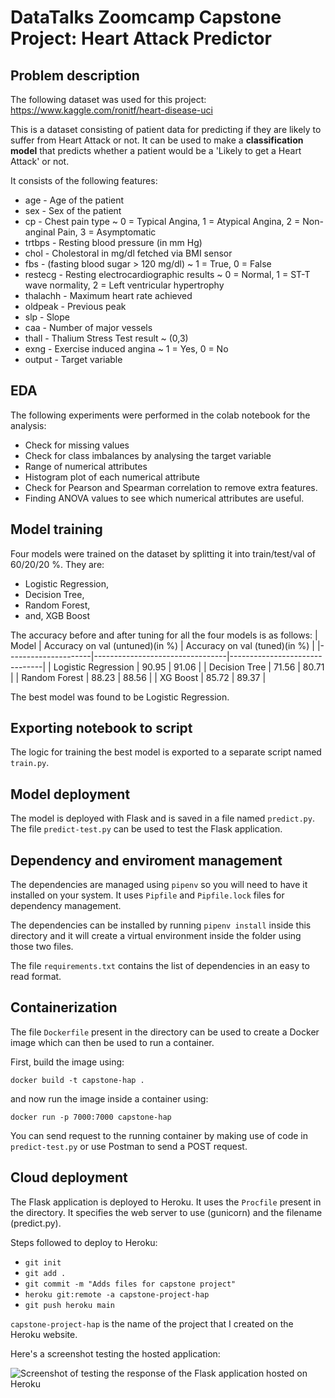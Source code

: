 # DataTalks Zoomcamp Capstone Project: Heart Attack Predictor
## Problem description
The following dataset was used for this project: https://www.kaggle.com/ronitf/heart-disease-uci

This is a dataset consisting of patient data for predicting if they are likely to suffer from Heart Attack or not. It can be used to make a **classification model** that predicts whether a patient would be a 'Likely to get a Heart Attack' or not.

It consists of the following features: 
- age - Age of the patient
- sex - Sex of the patient
- cp - Chest pain type ~ 0 = Typical Angina, 1 = Atypical Angina, 2 = Non-anginal Pain, 3 = Asymptomatic
- trtbps - Resting blood pressure (in mm Hg)
- chol - Cholestoral in mg/dl fetched via BMI sensor
- fbs - (fasting blood sugar > 120 mg/dl) ~ 1 = True, 0 = False
- restecg - Resting electrocardiographic results ~ 0 = Normal, 1 = ST-T wave normality, 2 = Left ventricular hypertrophy
- thalachh - Maximum heart rate achieved
- oldpeak - Previous peak
- slp - Slope
- caa - Number of major vessels
- thall - Thalium Stress Test result ~ (0,3)
- exng - Exercise induced angina ~ 1 = Yes, 0 = No
- output - Target variable
## EDA
The following experiments were performed in the colab notebook for the analysis:
- Check for missing values
- Check for class imbalances by analysing the target variable
- Range of numerical attributes
- Histogram plot of each numerical attribute
- Check for Pearson and Spearman correlation to remove extra features. 
- Finding ANOVA values to see which numerical attributes are useful.

## Model training
Four models were trained on the dataset by splitting it into train/test/val of 60/20/20 %. They are:

- Logistic Regression,
- Decision Tree,
- Random Forest,
- and, XGB Boost

The accuracy before and after tuning for all the four models is as follows: 
| Model               | Accuracy on val (untuned)(in %) | Accuracy on val (tuned)(in %) |
|---------------------|---------------------------------|-------------------------------|
| Logistic Regression | 90.95                           | 91.06                         |
| Decision Tree       | 71.56                           | 80.71                         |
| Random Forest       | 88.23                           | 88.56                         |
| XG Boost            | 85.72                           | 89.37                         |

The best model was found to be Logistic Regression.
## Exporting notebook to script
The logic for training the best model is exported to a separate script named `train.py`.
## Model deployment
The model is deployed with Flask and is saved in a file named `predict.py`. The file `predict-test.py` can be used to test the Flask application.
## Dependency and enviroment management
The dependencies are managed using `pipenv` so you will need to have it installed on your system. It uses `Pipfile` and `Pipfile.lock` files for dependency management.

The dependencies can be installed by running `pipenv install` inside this directory and it will create a virtual environment inside the folder using those two files.

The file `requirements.txt` contains the list of dependencies in an easy to read format.

## Containerization
The file `Dockerfile` present in the directory can be used to create a Docker image which can then be used to run a container.

First, build the image using:

```docker build -t capstone-hap .```

and now run the image inside a container using:

```docker run -p 7000:7000 capstone-hap```

You can send request to the running container by making use of code in `predict-test.py` or use Postman to send a POST request.

## Cloud deployment

The Flask application is deployed to Heroku. It uses the `Procfile` present in the directory. It specifies the web server to use (gunicorn) and the filename (predict.py).

Steps followed to deploy to Heroku:

- ```git init```
- ```git add .```
- ```git commit -m "Adds files for capstone project"```
- ```heroku git:remote -a capstone-project-hap```
- ```git push heroku main```

`capstone-project-hap` is the name of the project that I created on the Heroku website.

Here's a screenshot testing the hosted application:

![Screenshot of testing the response of the Flask application hosted on Heroku](heroku-deployment.png "Screenshot of testing the response of the Flask application hosted on Heroku")
